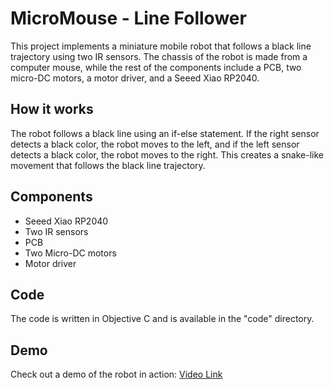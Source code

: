 # MicroMouse - Line Follower

This project implements a miniature mobile robot that follows a black line trajectory using two IR sensors. The chassis of the robot is made from a computer mouse, while the rest of the components include a PCB, two micro-DC motors, a motor driver, and a Seeed Xiao RP2040.

## How it works

The robot follows a black line using an if-else statement. If the right sensor detects a black color, the robot moves to the left, and if the left sensor detects a black color, the robot moves to the right. This creates a snake-like movement that follows the black line trajectory.

## Components

- Seeed Xiao RP2040
- Two IR sensors
- PCB
- Two Micro-DC motors
- Motor driver

## Code

The code is written in Objective C and is available in the "code" directory.

## Demo

Check out a demo of the robot in action: [Video Link](https://youtube.com/shorts/tZHbbBprDxs?feature=share)
